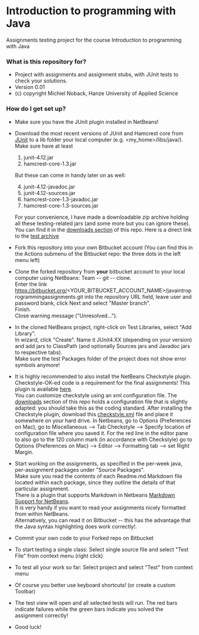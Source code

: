 # Introduction to programming with Java #

Assignments testing project for the course Introduction to programming with Java

### What is this repository for? ###

* Project with assignments and assignment stubs, with JUnit tests to check your solutions.
* Version 0.01
* (c) copyright Michiel Noback, Hanze University of Applied Science

### How do I get set up? ###

* Make sure you have the JUnit plugin installed in NetBeans!
* Download the most recent versions of JUnit and Hamcrest core from [JUnit](https://github.com/junit-team/junit/wiki/Download-and-Install) to a lib folder your local computer (e.g. <my_home>/libs/java/).  
Make sure have at least

    1. junit-4.12.jar
    2. hamcrest-core-1.3.jar

    But these can come in handy later on as well:

    4. junit-4.12-javadoc.jar
    5. junit-4.12-sources.jar
    6. hamcrest-core-1.3-javadoc.jar
    7. hamcrest-core-1.3-sources.jar

    For your convenience, I have made a downloadable zip archive holding all these testing-related jars (and some more but you can ignore these). 
You can find it in the [downloads section](https://bitbucket.org/michiel_noback/javaintroprogrammingassignments/downloads/) of this repo. 
Here is a direct link to the [test archive](https://bitbucket.org/michiel_noback/javaintroprogrammingassignments/downloads/test_archive.zip)

* Fork this repository into your own Bitbucket account (You can find this in the Actions submenu of the Bitbucket repo: the three dots in the left menu left)  

* Clone the forked repository from **your** bitbucket account to your local computer using NetBeans: Team -- git -- clone.  
Enter the link https://bitbucket.org/<YOUR_BITBUCKET_ACCOUNT_NAME>/javaintroprogrammingassignments.git
 into the repository URL field, leave user and password blank, click Next and select "Master branch".  
Finish.  
Close warning message ("Unresolved...").
 
* In the cloned NetBeans project, right-click on Test Libraries, select "Add Library".  
In wizard, click "Create". Name it JUnit4.XX (depending on your version) and add jars to ClassPath 
(and optionally Sources jars and Javadoc jars to respective tabs).  
Make sure the test Packages folder of the project does not show error symbols anymore!  

* It is highly recommended to also install the NetBeans Checkstyle plugin. Checkstyle-OK-ed code is a requirement for the final assignments!
This plugin is available [here](http://www.sickboy.cz/checkstyle/).  
You can customize checkstyle using an xml configuration file. 
The [downloads](https://bitbucket.org/michiel_noback/javaintroprogrammingassignments/downloads) section of this 
repo holds a configuration file that is slightly adapted: you should take this as the coding standard. 
After installing the Checkstyle plugin, download this [checkstyle.xml](https://bitbucket.org/michiel_noback/javaintroprogrammingassignments/downloads/checkstyle.xml) 
file and place it somewhere on your hard drive. In Netbeans, go to Options (Preferences on Mac), 
go to Miscellaneous --> Tab Checkstyle --> Specify location of configuration file where you saved it.
For the red line in the editor pane to also go to the 120 column mark (in accordance with Checkstyle) 
go to Options (Preferences on Mac) --> Editor --> Formatting tab --> set Right Margin. 

* Start working on the assignments, as specified in the per-week java, per-assignment packages under "Source Packages".  
Make sure you read the contents of each Readme.md Markdown file located within each package, since they outline the details of that particular assignment.  
There is a plugin that supports Markdown in Netbeans [Markdown Support for NetBeans](https://github.com/madflow/flow-netbeans-markdown).  
It is very handy if you want to read your assignments nicely formatted from within NetBeans.  
Alternatively, you can read it on Bitbucket -- this has the advantage that the Java syntax highlighting does work correctly!.  

* Commit your own code to your Forked repo on Bitbucket  

* To start testing a single class: Select single source file and select "Test File" from context menu (right click)

* To test all your work so far: Select project and select "Test" from context menu

* Of course you better use keyboard shortcuts! (or create a custom Toolbar)

* The test view will open and all selected tests will run. The red bars indicate failures while the green bars indicate you solved the assignment correctly!

* Good luck!
